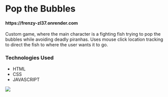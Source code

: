 <h1>Pop the Bubbles</h1>
<h4>https://frenzy-zl37.onrender.com</h4>

Custom game, where the main character is a fighting fish trying to pop the bubbles while avoiding deadly piranhas.
Uses mouse click location tracking to direct the fish to where the user wants it to go.

<h3>Technologies Used</h3>
<ul>
<li>HTML </li>
<li>CSS</li>
<li>JAVASCRIPT</li>
</ul>

<img src="https://github.com/paulsgz/PopTheBubbles/blob/master/Frenzy.png">
